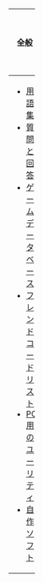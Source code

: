 <div style="margin: -.3em -1em -1em -1em;">

<table style="width:10%;">
<colgroup>
<col style="width: 2%" />
<col style="width: 2%" />
<col style="width: 5%" />
</colgroup>
<thead>
<tr class="header">
<th width="25%"><p><strong>全般</strong></p></th>
<th width="25%"><p><strong>3DSハードウェア</strong></p></th>
<th width="50%"><p><strong>3DSソフトウェア</strong></p></th>
</tr>
</thead>
<tbody>
<tr class="odd">
<td><ul>
<li><a href="Glossary" title="wikilink">用語集</a></li>
<li><a href="FAQ" title="wikilink">質問と回答</a></li>
<li><a href="Games" title="wikilink">ゲームデータベース</a></li>
<li><a href="Friend_code" title="wikilink">フレンドコードリスト</a></li>
<li><a href=":Category:PC_utilities"
title="wikilink">PC用のユーリティ</a></li>
<li><a href="Homebrew_Applications" title="wikilink">自作ソフト</a></li>
</ul></td>
<td><ul>
<li><a href="Hardware" title="wikilink">本体ハードウェア</a></li>
<li><a href="Peripherals" title="wikilink">周辺機器</a></li>
<li><a href="Gamecards" title="wikilink">ゲームカード</a></li>
<li><a href="Video_Capture" title="wikilink">偽トロキャプチャー</a></li>
</ul></td>
<td><ul>
<li><a href="Nintendo_Software"
title="wikilink">任天堂製ソフトウェア</a></li>
<li><a href="3DS_Development_Unit_Software"
title="wikilink">3DS開発機内蔵ソフトウェア</a></li>
<li><a href="Memory_layout" title="wikilink">メモリレイアウト</a></li>
<li><a href="Services_API" title="wikilink">サービスAPI</a></li>
<li><a href="SVC" title="wikilink">List of systemcalls</a></li>
<li><a href="IO" title="wikilink">List of IO registers</a></li>
<li><a href=":Category:Kernel_objects"
title="wikilink">カーネルオブジェクト</a></li>
<li><a href="3DS_System_Flaws"
title="wikilink">3DSシステムの欠陥</a></li>
</ul></td>
</tr>
</tbody>
</table>

</div>